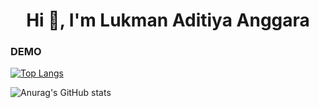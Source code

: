 <h1 align="center">Hi 👋, I'm Lukman Aditiya Anggara</h1>

### DEMO

[![Top Langs](https://github-readme-stats.vercel.app/api/top-langs/?username=lukman-bot&layout=compact&theme=midnight-purple)](https://github.com/lukman-bot/github-readme-stats)

![Anurag's GitHub stats](https://github-readme-stats.vercel.app/api?username=lukman-bot&show_icons=true&theme=radical)